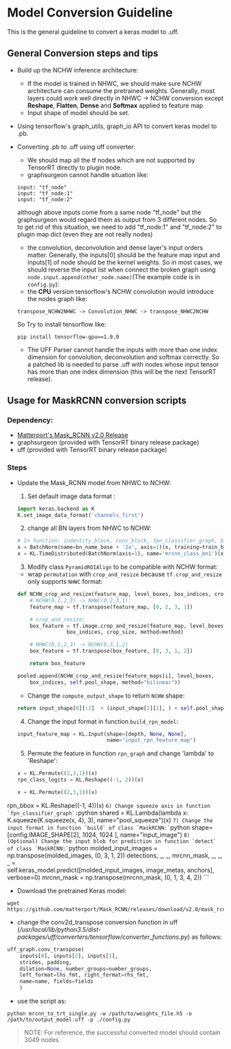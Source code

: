 # **Model Conversion Guideline**
This is the general guideline to convert a keras model to .uff.

## **General Conversion steps and tips** 

- Build up the NCHW inference architecture:
    - If the model is trained in NHWC, we should make sure NCHW architecture can consume the pretrained weights. Generally, most layers could work well directly in NHWC -> NCHW conversion except **Reshape**, **Flatten**, **Dense** and **Softmax** applied to feature map
    - Input shape of model should be set.
- Using tensorflow's graph_utils, graph_io API to convert keras model to .pb.
- Converting .pb to .uff using uff converter:
    - We should map all the tf nodes which are not supported by TensorRT directly to plugin node.
    - graphsurgeon cannot handle situation like:

    ```
    input: "tf_node"
    input: "tf_node:1"
    input: "tf_node:2"
    ```
    although above inputs come from a same node "tf_node" but the graphsurgeon would regard them as output from 3 different nodes. So to get rid of this situation, we need to add "tf_node:1" and "tf_node:2" to plugin map dict (even they are not really nodes)
    - the convolution, deconvolution and dense layer's input orders matter. Generally, the inputs[0] should be the feature map input and inputs[1] of node should be the kernel weights. So in most cases, we should reverse the input list when connect the broken graph using `node.input.append(other_node.name)`(The example code is in `config.py`):
    - the **CPU** version tensorflow's NCHW convolution would introduce the nodes graph like:
    ```
    transpose_NCHW2NHWC -> Convolution_NHWC -> transpose_NHWC2NCHW
    ```
    So Try to install tensorflow like:
    ```
    pip install tensorflow-gpu==1.9.0
    ```
    - The UFF Parser cannot handle the inputs with more than one index dimension for convolution, deconvolution and softmax correctly. So a patched lib is needed to parse .uff with
      nodes whose input tensor has more than one index dimension (this will be the next TensorRT release).

## **Usage for MaskRCNN conversion scripts**

### Dependency:
 - [Matterport's Mask_RCNN v2.0 Release](https://github.com/matterport/Mask_RCNN/releases/tag/v2.0)
 - graphsurgeon (provided with TensorRT binary release package)
 - uff (provided with TensorRT binary release package)

### Steps

- Update the Mask_RCNN model from NHWC to NCHW:
  
    1) Set default image data format :
    ```python
    import keras.backend as K
    K.set_image_data_format('channels_first')
    ```
    2) change all BN layers from NHWC to NCHW:
    ```python
    # In function: indentity_block, conv_block, fpn_classifier_graph, build_fpn_mask_graph 
    x = BatchNorm(name=bn_name_base + '2a', axis=1)(x, training=train_bn)
    x = KL.TimeDistributed(BatchNorm(axis=1), name='mrcnn_class_bn1')(x, training=train_bn)
    ```
    3) Modify class `PyramidROIAlign` to be compatible with NCHW format:
    
    - wrap `permutation` with `crop_and_resize` because `tf.crop_and_resize` only supports `NHWC` format:
    ```python
    def NCHW_crop_and_resize(feature_map, level_boxes, box_indices, crop_size, method="bilinear"):
        # NCHW(0,1,2,3) -> NHWC(0,2,3,1):
        feature_map = tf.transpose(feature_map, [0, 2, 3, 1])

        # crop_and_resize:
        box_feature = tf.image.crop_and_resize(feature_map, level_boxes,
                    box_indices, crop_size, method=method)
    
        # NHWC(0,1,2,3) -> NCHW(0,3,1,2)
        box_feature = tf.transpose(box_feature, [0, 3, 1, 2])
    
        return box_feature
    
    pooled.append(NCHW_crop_and_resize(feature_maps[i], level_boxes,
        box_indices, self.pool_shape, method="bilinear"))
    ```
    - Change the `compute_output_shape` to return `NCHW` shape:
    ```python
    return input_shape[0][:2]  + (input_shape[2][1], ) + self.pool_shape
    ```
    4) Change the input format in function `build_rpn_model`:
    ```python
    input_feature_map = KL.Input(shape=[depth, None, None],
                                 name="input_rpn_feature_map")
    ```
    5) Permute the feature in function `rpn_graph` and change 'lambda' to 'Reshape': 
    ```python
    x = KL.Permute((2,3,1))(x)
    rpn_class_logits = KL.Reshape((-1, 2))(x)
    
    x = KL.Permute((2,3,1))(x)
rpn_bbox = KL.Reshape((-1, 4))(x)
    ```
    6) Change squeeze axis in function `fpn_classifier_graph`:
    ```python
    shared = KL.Lambda(lambda x: K.squeeze(K.squeeze(x, 4), 3),
                       name="pool_squeeze")(x)
    ```
    7) Change the input format in function `build` of class `MaskRCNN:`
    ```python
shape=[config.IMAGE_SHAPE[2], 1024, 1024 ], name="input_image")
    ```
    8) (Optional) Change the input blob for prediction in function `detect` of class `MaskRCNN:`
    ```python
    molded_input_images = np.transpose(molded_images, (0, 3, 1, 2))
    detections, _, _, mrcnn_mask, _, _, _ =\
        self.keras_model.predict([molded_input_images, image_metas, anchors], verbose=0)
    mrcnn_mask = np.transpose(mrcnn_mask, (0, 1, 3, 4, 2))
    ```
- Download the pretrained Keras model:
```
wget https://github.com/matterport/Mask_RCNN/releases/download/v2.0/mask_rcnn_coco.h5
```
- change the conv2d_transpose conversion function in uff (*/usr/local/lib/python3.5/dist-packages/uff/converters/tensorflow/converter_functions.py*) as follows:
```python
uff_graph.conv_transpose(
    inputs[0], inputs[2], inputs[1],
    strides, padding,
    dilation=None, number_groups=number_groups,
    left_format=lhs_fmt, right_format=rhs_fmt,
    name=name, fields=fields
    )

```
- use the script as:
```
python mrcnn_to_trt_single.py -w /path/to/weights_file.h5 -o /path/to/output_model.uff -p ./config.py
```

>  NOTE: For reference, the successful converted model should contain 3049 nodes.

